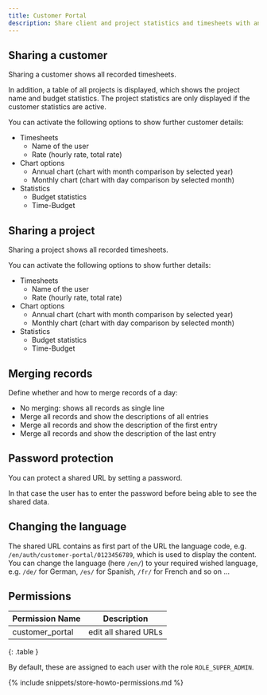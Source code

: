```yaml
---
title: Customer Portal
description: Share client and project statistics and timesheets with anyone using a secret URL, optionally password protected.
---
```


## Sharing a customer

Sharing a customer shows all recorded timesheets.

In addition, a table of all projects is displayed, which shows the project name and budget statistics.
The project statistics are only displayed if the customer statistics are active.

You can activate the following options to show further customer details:

- Timesheets
  - Name of the user
  - Rate (hourly rate, total rate)
- Chart options
  - Annual chart (chart with month comparison by selected year)
  - Monthly chart (chart with day comparison by selected month)
- Statistics
  - Budget statistics
  - Time-Budget

## Sharing a project

Sharing a project shows all recorded timesheets.

You can activate the following options to show further details:

- Timesheets
  - Name of the user
  - Rate (hourly rate, total rate)
- Chart options
  - Annual chart (chart with month comparison by selected year)
  - Monthly chart (chart with day comparison by selected month)
- Statistics
  - Budget statistics
  - Time-Budget
  
## Merging records

Define whether and how to merge records of a day:

- No merging: shows all records as single line
- Merge all records and show the descriptions of all entries
- Merge all records and show the description of the first entry
- Merge all records and show the description of the last entry

## Password protection

You can protect a shared URL by setting a password. 

In that case the user has to enter the password before being able to see the shared data.

## Changing the language

The shared URL contains as first part of the URL the language code, e.g. `/en/auth/customer-portal/0123456789`, which is used to display the content.
You can change the language (here `/en/`) to your required wished language, e.g. `/de/` for German, `/es/` for Spanish, `/fr/` for French and so on ...

## Permissions

| Permission Name      | Description                        |
|----------------------|------------------------------------|
| customer_portal      | edit all shared URLs               |
{: .table }

By default, these are assigned to each user with the role `ROLE_SUPER_ADMIN`.

{% include snippets/store-howto-permissions.md %}
